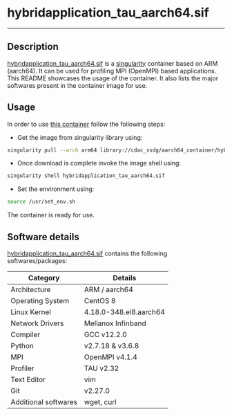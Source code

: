 #  hybridapplication_tau_aarch64.sif
---

## Description

[hybridapplication_tau_aarch64.sif](https://cloud.sylabs.io/library/cdac_ssdg/aarch64_container/hybridapplication_tau_aarch64) is a [singularity](https://en.wikipedia.org/wiki/Singularity_(software)) container based on ARM (aarch64). It can be used for profiling MPI (OpenMPI) based applications. This README showcases the usage of the container. It also lists the major softwares present in the container image for use.

## Usage

In order to use [this container](https://cloud.sylabs.io/library/cdac_ssdg/aarch64_container/hybridapplication_tau_aarch64) follow the following steps:

+ Get the image from singularity library using:
```bash
singularity pull --arch arm64 library://cdac_ssdg/aarch64_container/hybridapplication_tau_aarch64:v1
```

+ Once download is complete invoke the image shell using:
```bash
singularity shell hybridapplication_tau_aarch64.sif
 ```

+ Set the environment using:
```bash
source /usr/set_env.sh
```

The container is ready for use.


## Software details

[hybridapplication_tau_aarch64.sif]([singularity-link](https://cloud.sylabs.io/library/cdac_ssdg/aarch64_container/hybridapplication_tau_aarch64)) contains the following softwares/packages:

| Category | Details |
| --- | --- |
| Architecture | ARM / aarch64 |
| Operating System | CentOS 8 |
| Linux Kernel | 4.18.0-348.el8.aarch64 |
| Network Drivers | Mellanox Infinband |
| Compiler | GCC v12.2.0 |
| Python | v2.7.18 & v3.6.8|
| MPI | OpenMPI v4.1.4 |
| Profiler | TAU v2.32 |
| Text Editor | vim |
| Git | v2.27.0 |
| Additional softwares| wget, curl |



